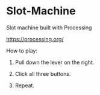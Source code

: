 # Slot-Machine
Slot machine built with Processing

https://processing.org/

How to play:

1) Pull down the lever on the right.

2) Click all three buttons.

3) Repeat.
